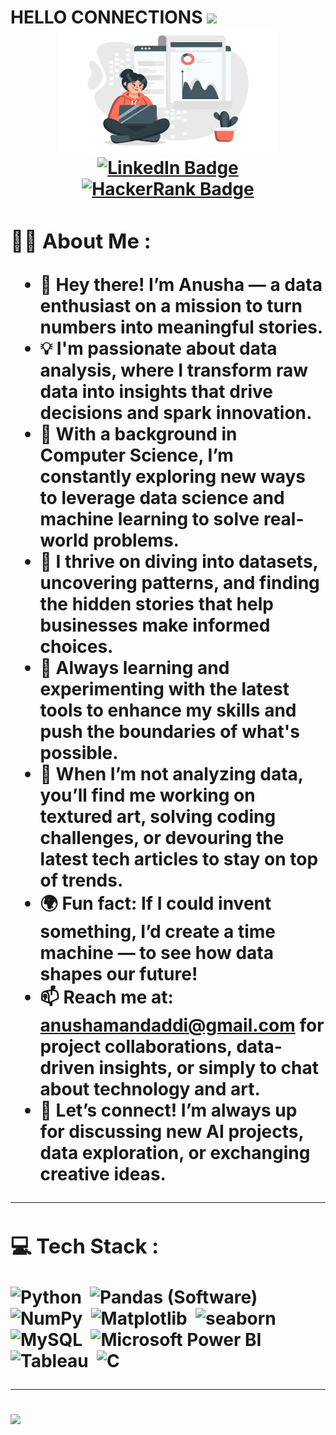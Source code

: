 </div>
  <h1>
  HELLO CONNECTIONS
  <img src="https://media.giphy.com/media/hvRJCLFzcasrR4ia7z/giphy.gif" width="50px"/>
<!-- </h1>
<img src="https://komarev.com/ghpvc/?username=AMandaddi&style=flat-square&color=blue" alt="fig"/>
</div> -->

<div align="center">

<img src="https://github.com/AMandaddi/AMandaddi/blob/main/Anusha.webp" width="350" height="200"/>
</div>
<div align="center">
<div id="badges">
  <a href="https://www.linkedin.com/in/anushamandaddi">
    <img src="https://img.shields.io/badge/LinkedIn-darkblue?style=for-the-badge&logo=linkedin&logoColor=white" alt="LinkedIn Badge"/>
  <a href="https://www.hackerrank.com/profile/anushamandaddi">
    <img src="https://img.shields.io/badge/HackerRank-darkgreen?style=for-the-badge&logo=hackerrank&logoColor=black" alt="HackerRank Badge"/>
  </a>
</div>

<div align="left">

### :woman_technologist: About Me :
  
- 👋 Hey there! I’m Anusha — a data enthusiast on a mission to turn numbers into meaningful stories.
- 💡 I'm passionate about data analysis, where I transform raw data into insights that drive decisions and spark innovation.
- 📖 With a background in Computer Science, I’m constantly exploring new ways to leverage data science and machine learning to solve real-world problems.
- 🧩 I thrive on diving into datasets, uncovering patterns, and finding the hidden stories that help businesses make informed choices.
- 🌱 Always learning and experimenting with the latest tools to enhance my skills and push the boundaries of what's possible.
- 🚀 When I’m not analyzing data, you’ll find me working on textured art, solving coding challenges, or devouring the latest tech articles to stay on top of trends.
- 🌍 Fun fact: If I could invent something, I’d create a time machine — to see how data shapes our future!
- 📫 Reach me at: anushamandaddi@gmail.com for project collaborations, data-driven insights, or simply to chat about technology and art.
- 🤝 Let’s connect! I’m always up for discussing new AI projects, data exploration, or exchanging creative ideas.


---
### 💻 Tech Stack : 
  <div>
  <img src="https://s3.dualstack.us-east-2.amazonaws.com/pythondotorg-assets/media/community/logos/python-logo-only.png" title="python" alt="Python" width="60" height="60"/>&nbsp;
  <img src="https://upload.wikimedia.org/wikipedia/commons/thumb/2/22/Pandas_mark.svg/90px-Pandas_mark.svg.png" title="Pandas (Software)" alt="Pandas (Software)" width="70" height="70"/>&nbsp;
  <img src="https://numpy.org/images/logo.svg" title="NumPy" alt="NumPy" width="70" height="70"/>&nbsp;
  <img src="https://matplotlib.org/stable/_images/sphx_glr_logos2_001.png" title="Matplotlib" alt="Matplotlib" width="60" height="60"/>&nbsp;
  <img src="https://seaborn.pydata.org/_images/logo-mark-lightbg.svg" title="seaborn" alt="seaborn" width="70" height="70"/>&nbsp;
     <img src="https://www.mysql.com/common/logos/logo-mysql-170x115.png" title="MySQL"  alt="MySQL" width="100" height="60"/>&nbsp;
  <img src="https://logos-world.net/wp-content/uploads/2022/02/Power-BI-Logo-700x394.png" title="Microsoft Power BI"  alt="Microsoft Power BI" width="60" height="60"/>&nbsp;
  <img src="https://www.lib.washington.edu/dataservices/images/Tableau_Software_logo.png/image" title="Tableau" alt="Tableau" width="80" height="80"/>&nbsp;
 <img src="https://img.favpng.com/23/14/0/machine-learning-deep-learning-artificial-intelligence-supervised-learning-support-vector-machine-png-favpng-pk6kR3fbraDTCN1B9ijfqCV9K.jpg" title="C" alt="C" width="60" height="60"/>&nbsp;
 
</div>

---

[![](https://visitcount.itsvg.in/api?id=krvipin15&label=Profile%20Views&color=10&icon=2&pretty=true)](https://visitcount.itsvg.in)
